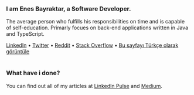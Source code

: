 <main align="left">
    <h3>I am Enes Bayraktar, a Software Developer.</h3>
    <p>The average person who fulfills his responsibilities on time and is capable of self-education. Primarly focues on back-end applications written in Java and TypeScript.</p>
    <div id="suggestions">
        <a href="https://www.linkedin.com/in/enesbayraktar/" target="_blank">LinkedIn</a> •
        <a href="https://twitter.com/klasikyazilimci" target="_blank">Twitter</a> •
        <a href="https://www.reddit.com/user/enesbayraktar" target="_blank">Reddit</a> •
        <a href="https://stackoverflow.com/users/18683822/enes-bayraktar" target="_blank">Stack Overflow</a> •
        <a href="https://github.com/enesthedev/enesthedev/blob/master/README_TR.md" target="_blank">Bu sayfayı Türkçe olarak görüntüle</a>
    </div>
    <br />
    <h3>What have i done?</h3>
    <p>You can find out all of my articles at <a href="https://www.linkedin.com/in/enesbayraktar/recent-activity/posts/">LinkedIn Pulse</a> and <a href="https://medium.com/@enesbayraktar">Medium</a>.</p>
</main>


